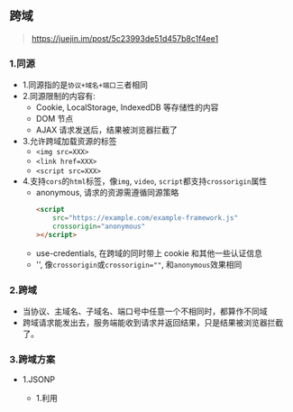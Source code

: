 ## 跨域

> https://juejin.im/post/5c23993de51d457b8c1f4ee1

### 1.同源

-   1.同源指的是`协议+域名+端口`三者相同
-   2.同源限制的内容有:
    -   Cookie, LocalStorage, IndexedDB 等存储性的内容
    -   DOM 节点
    -   AJAX 请求发送后，结果被浏览器拦截了
-   3.允许跨域加载资源的标签
    -   `<img src=XXX>`
    -   `<link href=XXX>`
    -   `<script src=XXX>`
-   4.支持`cors`的`html`标签，像`img`, `video`, `script`都支持`crossorigin`属性
    -   anonymous, 请求的资源需遵循同源策略
        ```html
        <script
            src="https://example.com/example-framework.js"
            crossorigin="anonymous"
        ></script>
        ```
    -   use-credentials, 在跨域的同时带上 cookie 和其他一些认证信息
    -   '', 像`crossorigin`或`crossorigin=""`, 和`anonymous`效果相同

### 2.跨域

-   当协议、主域名、子域名、端口号中任意一个不相同时，都算作不同域
-   跨域请求能发出去，服务端能收到请求并返回结果，只是结果被浏览器拦截了。

### 3.跨域方案

-   1.JSONP

    -   1.利用<script>标签没有跨域限制的漏洞
    -   2.回调传参的形式，获取参数
    -   3.缺点是仅支持 get 方法，不安全，可能遭受 xss 攻击
    -   4.实现:

    ```js
    // 服务器端
    var express = require("express");
    var app = express();
    var url = require("url");

    app.get("/test", function (req, res, next) {
        var data = "hah, this is jsonp";
        var params = url.parse(req.url, true).query;
        res.send(`${params.callback}(${JSON.stringify(data)})`);
    });

    app.listen(8088);
    ```

    ```js
    // 客户端
    function jsonp({ url, callback }) {
        return new Promise((resolve, reject) => {
            let script = document.createElement("script");
            window[callback] = function (data) {
                resolve(data);
                document.body.removeChild(script);
            };
            script.src = `${url}?callback=${callback}`;
            document.body.appendChild(script);
        });
    }
    jsonp({
        url: "http://localhost:8088/test",
        callback: "callback",
    }).then((data) => {
        console.log(data);
    });
    ```

-   2.CORS
    跨域资源共享（Cross-origin resource sharing）
    http://www.ruanyifeng.com/blog/2016/04/cors.html
    _ 1.简单请求（同时满足以下两大条件，就属于简单请求）
    _ 条件 1：使用下列方法之一:
    _ GET
    _ HEAD
    _ POST
    _ 条件 2：HTTP 的头信息不超出以下几种字段：
    _ Accept
    _ Accept-Language
    _ Content-Language
    _ Last-Event-ID
    _ Content-Type 的值仅限于下列三者之一:
    _ text/plain
    _ multipart/form-data
    _ application/x-www-form-urlencoded
    _ 2.复杂请求（复杂请求会在正式通信之前，用 options 方法增加一次预检 HTTP 查询请求,通过该请求来知道服务端是否允许跨域请求。）
    _ 1.如果要发送 Cookie，Access-Control-Allow-Origin 就不能设为星号，必须指定明确的、与请求网页一致的域名。
    _ 2.Cookie 依然遵循同源政策，只有用服务器域名设置的 Cookie 才会上传，其他域名的 Cookie 并不会上传。
    _ 3.原网页代码中的 document.cookie 也无法读取服务器域名下的 Cookie。 \* 4.复杂 cors 请求示例(添加自定义 http 头信息):

            ```js
            // 服务器端
            var express = require('express');
            var app = express();
            const whiteList = ['http://127.0.0.1:9000'];
            //设置跨域访问
            app.all('*', function(req, res, next) {
                const origin = req.headers.origin;
                if (whiteList.includes(origin)) {
                    res.header("Access-Control-Allow-Origin", origin); // 允许哪个源访问我
                    res.header("Access-Control-Allow-Headers", "name"); // 允许携带哪个头访问我
                    res.header("Access-Control-Expose-Headers", "name"); // 允许返回的头
                    res.header("Access-Control-Allow-Methods","POST,GET,OPTIONS"); // 服务器支持的所有跨域方法
                    res.header('Access-Control-Max-Age', 3600); // 预检的存活时间(秒)
                    res.header('Access-Control-Allow-Credentials', true); // 允许携带cookie
                }
                next();
            });

            app.post('/test', function(req, res, next) {
                var data = 'hah, this is cors'
                res.send(JSON.stringify(data));
            });

            app.listen(8088);
            console.log('listen 8088')
            ```
            ```js
            // 客户端
            let xhr = new XMLHttpRequest();
            document.cookie = 'name=xx' // cookie不能跨域
            xhr.withCredentials = true // 前端设置是否带cookie
            xhr.open('POST', 'http://localhost:8088/test', true)
            xhr.setRequestHeader('name', 'xx')
            xhr.onreadystatechange = function() {
                if (xhr.readyState === 4) {
                    console.log(xhr.response)
                }
            }
            xhr.send()
            ```

-   3.postMessage(HTML5 XMLHttpRequest Level2 中的 API)
    -   页面和 iframe 之间消息传递
    -   示例
        test.html
    ```html
    <body>
        <iframe
            src="http://localhost:9000/status.html"
            frameborder="0"
            id="frame"
            onload="load()"
        ></iframe>
        <script>
            function load() {
                let frame = document.getElementById("frame");
                frame.contentWindow.postMessage(
                    "小姐姐，你好",
                    "http://localhost:9000"
                ); // 发送数据
                window.onmessage = function (e) {
                    // 接受返回数据
                    console.log("receive:", e.data); // receive: 对不起，我是小哥哥
                };
            }
        </script>
    </body>
    ```
    status.html
    ```html
    <body>
        <script>
            window.onmessage = function (e) {
                console.log(e.data); // 小姐姐，你好
                e.source.postMessage("对不起，我是小哥哥", e.origin);
            };
        </script>
    </body>
    ```
-   4.websocket

    -   全双工通信
    -   建立连接需要借助 HTTP 协议，建立好后，通信与 HTTP 无关

    ```js
    // 服务端
    let express = require("express");
    let app = express();
    let WebSocket = require("ws"); // 记得安装ws
    let wss = new WebSocket.Server({ port: 8088 });
    wss.on("connection", function (ws) {
        ws.on("message", function (data) {
            console.log(data); // 小姐姐你好
            ws.send("对不起，我是小哥哥");
        });
    });
    ```

    ```js
    // 客户端
    let socket = new WebSocket("ws://localhost:8088");
    socket.onopen = function () {
        socket.send("小姐姐你好"); // 向服务器发送数据
    };
    socket.onmessage = function (e) {
        console.log(e.data); // 对不起，我是小哥哥
    };
    ```

-   5.Node 中间件代理（2 次跨域）

    -   1.服务器向服务器发起请求无需遵循同源策略
    -   2.nodejs 发起 ajax 请求 https://segmentfault.com/a/1190000010698468
    -   3.示例:

    ```js
    // 客户端
    let xhr = new XMLHttpRequest();
    xhr.open("POST", "http://127.0.0.1:4000/", true);
    xhr.onreadystatechange = function () {
        if (xhr.readyState === 4) {
            console.log(xhr.response); // hah, this is nodejs proxy cross origin
        }
    };
    xhr.send();
    ```

    ```js
    // 代理服务器
    const http = require("http");
    const server = http.createServer((req, res) => {
        res.writeHead(200, {
            "Access-Control-Allow-Origin": "*",
            "Access-Control-Allow-Methods": "*",
            "Access-Control-Allow-Headers": "Content-Type",
        });

        http.get("http://127.0.0.1:8088/test", (resp) => {
            let data = "";

            // A chunk of data has been recieved.
            resp.on("data", (chunk) => {
                data += chunk;
            });

            // The whole response has been received. Print out the result.
            resp.on("end", () => {
                res.end(data);
            });
        });
    });

    server.listen(4000, () => {
        console.log("the proxyServer is running");
    });
    ```

    ```js
    // 源服务器
    var express = require("express");
    var app = express();

    app.get("/test", function (req, res, next) {
        var data = "hah, this is nodejs proxy cross origin";
        res.send(JSON.stringify(data));
    });

    app.listen(8088);
    console.log("listen 8088");
    ```

-   6.nginx 反向代理
    原理类似于 node 中间件代理，搭建一个中转 nginx 服务器，用于转发请求

    ```js
    // 客户端
    let xhr = new XMLHttpRequest();
    xhr.open("POST", "http://127.0.0.1:3000/test", true);
    xhr.onreadystatechange = function () {
        if (xhr.readyState === 4) {
            console.log(xhr.response); // hah, this is nginx proxy
        }
    };
    xhr.send();
    ```

    ```js
    // nginx配置
    server {
        listen 3000;
        server_name 127.0.0.1;
        location / {
            proxy_set_header X-Real-IP $remote_addr;
    		proxy_set_header Host $http_host;
            proxy_pass http://127.0.0.1:8088/;
        }
    }
    ```

    ```js
    // 服务器
    var express = require("express");
    var app = express();

    app.post("/test", function (req, res, next) {
        var data = "hah, this is nginx proxy";
        res.send(JSON.stringify(data));
    });

    app.listen(8088);
    console.log("listen 8088");
    ```

-   7.window.name + iframe
    window.name 值在不同的页面（甚至不同的域名）加载后依旧存在，并且可以支持非常长的 name 值（2MB）
    ```js
     // a.html(http://localhost:3000/b.html)
    <iframe src="http://localhost:4000/c.html" frameborder="0" onload="load()" id="iframe"></iframe>
    <script>
        let first = true
        // onload事件会触发2次，第1次加载跨域页，并留存数据于window.name
        function load() {
        if(first){
        // 第1次onload(跨域页)成功后，切换到同域代理页面
            let iframe = document.getElementById('iframe');
            iframe.src = 'http://localhost:3000/b.html';
            first = false;
        }else{
        // 第2次onload(同域b.html页)成功后，读取同域window.name中数据
            console.log(iframe.contentWindow.name);
        }
        }
    </script>
    ```
    ```js
    b.html为中间代理页，与a.html同域，内容为空。
    ```
    ```js
    // c.html(http://localhost:4000/c.html)
    <script>window.name = '我不爱你'</script>
    ```
-   8.location.hash + iframe
    一开始 a.html 给 c.html 传一个 hash 值，然后 c.html 收到 hash 值后，再把 hash 值传递给 b.html，最后 b.html 将结果放到 a.html 的 hash 值中。
    ```js
    // a.html http://localhost:3000
    <iframe src="http://localhost:4000/c.html#iloveyou"></iframe>
    <script>
        window.onhashchange = function () { //检测hash的变化
            console.log(location.hash);
        }
    </script>
    ```
    ```js
    // b.html http://localhost:3000
    <script>
        window.parent.parent.location.hash = location.hash
        //b.html将结果放到a.html的hash值中，b.html可通过parent.parent访问a.html页面
    </script>
    ```
    ```js
    // c.html http://localhost:4000
    console.log(location.hash);
    let iframe = document.createElement("iframe");
    iframe.src = "http://localhost:3000/b.html#idontloveyou";
    document.body.appendChild(iframe);
    ```
-   9.document.domain + iframe
    该方式只能用于二级域名相同的情况下，比如 a.test.com 和 b.test.com 适用于该方式
    ```js
    // a.html
    <body>
    helloa
    <iframe src="http://b.zf1.cn:3000/b.html" frameborder="0" onload="load()" id="frame"></iframe>
    <script>
        document.domain = 'zf1.cn'
        function load() {
        console.log(frame.contentWindow.a);
        }
    </script>
    </body>
    ```
    ```js
    // b.html
    <body>
        hellob
        <script>document.domain = 'zf1.cn' var a = 100;</script>
    </body>
    ```
-   10.跨域如何携带`cookie`
    1. 前端请求时在`request`对象中配置`"withCredentials": true`；
    2. 服务端在`response`的`header`中配置`"Access-Control-Allow-Origin", "http://xxx:${port}";`
    3. 服务端在`response`的`header`中配置`"Access-Control-Allow-Credentials", "true"`
